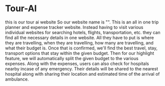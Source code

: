 # Tour-AI
this is our tour ai website
So our website name is "". This is an all in one trip planner and expense tracker website. Instead having to visit various individual websites for searching hotels, flights, transportation, etc. they can find all the necessary details in one website. All they have to put is where they are travelling, when they are travelling, how many are travelling, and what their budget is. Once that is confirmed, we'll find the best travel, stay, transport options that stay within the given budget. Then for our highlight feature, we will automatically split the given budget to the various expenses. Along with the expenses, users can also check for hospitals nearby incase of any emergency. Their details will be shared to the nearest hospital along with sharing their location and estimated time of the arrival of ambulance. 
